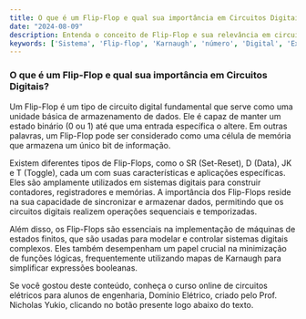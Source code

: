 ```yaml
---
title: O que é um Flip-Flop e qual sua importância em Circuitos Digitais?
date: "2024-08-09"
description: Entenda o conceito de Flip-Flop e sua relevância em circuitos digitais.
keywords: ['Sistema', 'Flip-flop', 'Karnaugh', 'número', 'Digital', 'Exercício', 'Lógica']
---
```


### O que é um Flip-Flop e qual sua importância em Circuitos Digitais?

Um Flip-Flop é um tipo de circuito digital fundamental que serve como uma unidade básica de armazenamento de dados. Ele é capaz de manter um estado binário (0 ou 1) até que uma entrada específica o altere. Em outras palavras, um Flip-Flop pode ser considerado como uma célula de memória que armazena um único bit de informação.

Existem diferentes tipos de Flip-Flops, como o SR (Set-Reset), D (Data), JK e T (Toggle), cada um com suas características e aplicações específicas. Eles são amplamente utilizados em sistemas digitais para construir contadores, registradores e memórias. A importância dos Flip-Flops reside na sua capacidade de sincronizar e armazenar dados, permitindo que os circuitos digitais realizem operações sequenciais e temporizadas.

Além disso, os Flip-Flops são essenciais na implementação de máquinas de estados finitos, que são usadas para modelar e controlar sistemas digitais complexos. Eles também desempenham um papel crucial na minimização de funções lógicas, frequentemente utilizando mapas de Karnaugh para simplificar expressões booleanas.

Se você gostou deste conteúdo, conheça o curso online de circuitos elétricos para alunos de engenharia, Domínio Elétrico, criado pelo Prof. Nicholas Yukio, clicando no botão presente logo abaixo do texto.